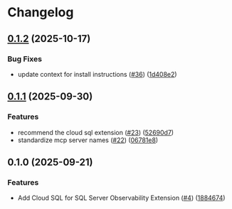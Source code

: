 # Changelog

## [0.1.2](https://github.com/gemini-cli-extensions/cloud-sql-sqlserver-observability/compare/0.1.1...0.1.2) (2025-10-17)


### Bug Fixes

* update context for install instructions ([#36](https://github.com/gemini-cli-extensions/cloud-sql-sqlserver-observability/issues/36)) ([1d408e2](https://github.com/gemini-cli-extensions/cloud-sql-sqlserver-observability/commit/1d408e289c21d8e7825b54dfb25104ecb37434e9))

## [0.1.1](https://github.com/gemini-cli-extensions/cloud-sql-sqlserver-observability/compare/0.1.0...0.1.1) (2025-09-30)


### Features

* recommend the cloud sql extension ([#23](https://github.com/gemini-cli-extensions/cloud-sql-sqlserver-observability/issues/23)) ([52690d7](https://github.com/gemini-cli-extensions/cloud-sql-sqlserver-observability/commit/52690d7e1b05dcd71b135e398b0f0f6037dbcc3d))
* standardize mcp server names ([#22](https://github.com/gemini-cli-extensions/cloud-sql-sqlserver-observability/issues/22)) ([06781e8](https://github.com/gemini-cli-extensions/cloud-sql-sqlserver-observability/commit/06781e88561145dbf076ad0c26b2ec9cf9005eae))

## 0.1.0 (2025-09-21)


### Features

* Add Cloud SQL for SQL Server Observability Extension ([#4](https://github.com/gemini-cli-extensions/cloud-sql-sqlserver-observability/issues/4)) ([1884674](https://github.com/gemini-cli-extensions/cloud-sql-sqlserver-observability/commit/188467457e07904afe5495a32f788f726293def3))
